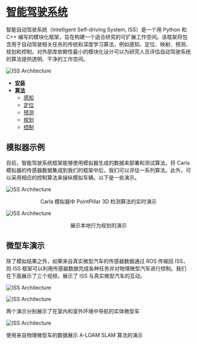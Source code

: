 # [智能驾驶系统](https://tis.ios.ac.cn/iss/) 

智能自动驾驶系统（Intelligent Self-driving System, ISS）是一个用 Python 和 C++ 编写的模块化框架，旨在构建一个适合研究的可扩展工作空间。该框架将包含用于自动驾驶相关任务的传统和深度学习算法，例如感知、定位、映射、预测、规划和控制。对外部库依赖性最小的模块化设计可以为研究人员评估自动驾驶系统的算法提供透明、干净的工作空间。

![ISS Architecture](img/ecosys_iss/ISS_Framework.png)

* [__安装__](iss_install.md)
* [__算法__](iss_install.md)
    * [感知](algorithms/perception.md)
    * [定位](algorithms/localization.md)
    * [预测](algorithms/prediction.md)
    * [规划](algorithms/planning.md)
    * [控制](algorithms/control.md)



## 模拟器示例

目前，智能驾驶系统框架能够使用模拟器生成的数据来部署和测试算法。将 Carla 模拟器的传感器数据集成到我们的框架中后，我们可以评估一系列算法。此外，可以采用相应的控制算法来操纵模拟车辆。以下是一些演示。

<!-- ![type:video](img/ecosys_iss/following_1.mp4) --> 
![ISS Architecture](img/ecosys_iss/following_1.gif)
<center> Carla 模拟器中 PointPillar 3D 检测算法的实时演示 </center>
<p> </p>

![ISS Architecture](img/ecosys_iss/local_planning.gif)

<center> 展示本地行为规划的演示 </center>
<p> </p>


## 微型车演示
除了模拟结果之外，如果来自真实微型汽车的传感器数据通过 ROS 传输回 ISS，则 ISS 框架可以利用传感器数据完成各种任务并对物理微型汽车进行控制。我们在下面展示了三个视频，展示了 ISS 与真实微型汽车的互动。

![ISS Architecture](img/ecosys_iss/nav_indoor_small.gif)

![ISS Architecture](img/ecosys_iss/nav_outdoor_small.gif)

两个演示分别展示了在室内和室外环境中导航的实体微型车

![ISS Architecture](img/ecosys_iss/localization_aloam_small.gif)

使用来自物理微型车的数据展示 A-LOAM SLAM 算法的演示

